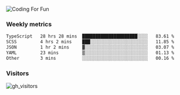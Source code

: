![Coding For Fun](https://glitch-art.vercel.app/api/simple?word=<Rise%20/>)

### Weekly metrics

<!--START_SECTION:waka-->

```txt
TypeScript   28 hrs 28 mins  █████████████████████░░░░   83.61 %
SCSS         4 hrs 2 mins    ███░░░░░░░░░░░░░░░░░░░░░░   11.85 %
JSON         1 hr 2 mins     ▓░░░░░░░░░░░░░░░░░░░░░░░░   03.07 %
YAML         23 mins         ▒░░░░░░░░░░░░░░░░░░░░░░░░   01.13 %
Other        3 mins          ░░░░░░░░░░░░░░░░░░░░░░░░░   00.16 %
```

<!--END_SECTION:waka-->


### Visitors
![gh_visitors](https://profile-counter.glitch.me/okyiww/count.svg)